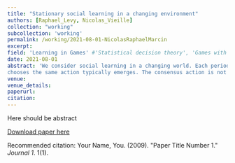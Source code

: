 ```yaml
---
title: "Stationary social learning in a changing environment"
authors: [Raphael_Levy, Nicolas_Vieille]
collection: "working"
subcollection: 'working'
permalink: /working/2021-08-01-NicolasRaphaelMarcin
excerpt: 
field: 'Learning in Games' #'Statistical decision theory', 'Games with incomplete information', 'Dynamic Games', 'Social economics'
date: 2021-08-01
abstract: 'We consider social learning in a changing world. Each period, new-born agents observe a ﬁnite sample of past actions and can acquire a signal about the current state before acting. When the state of the world is close to persistent, a consensus in which almost all the population
chooses the same action typically emerges. The consensus action is not perfectly correlated with the state though, because the society exhibits some inertia whenever the state changes. The possibility that the state changes drastically limits the value of social learning. Indeed, when signals are too precise – in particular, with perfect signals – actions within a sample are too correlated and even observing unanimous samples is not  informative enough to allow herding on past behavior.'
venue:
venue_details:
paperurl: 
citation: 
---
```

Here should be abstract

[Download paper here](http://academicpages.github.io/files/paper1.pdf)

Recommended citation: Your Name, You. (2009). "Paper Title Number 1." <i>Journal 1</i>. 1(1).